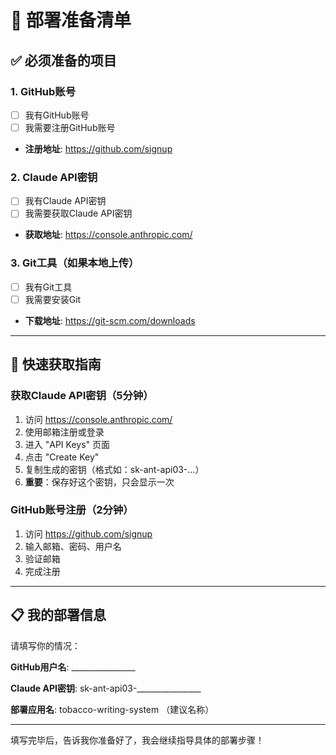 # 🎯 部署准备清单

## ✅ 必须准备的项目

### 1. GitHub账号
- [ ] 我有GitHub账号
- [ ] 我需要注册GitHub账号
- **注册地址**: https://github.com/signup

### 2. Claude API密钥
- [ ] 我有Claude API密钥
- [ ] 我需要获取Claude API密钥
- **获取地址**: https://console.anthropic.com/

### 3. Git工具（如果本地上传）
- [ ] 我有Git工具
- [ ] 我需要安装Git
- **下载地址**: https://git-scm.com/downloads

---

## 🚀 快速获取指南

### 获取Claude API密钥（5分钟）
1. 访问 https://console.anthropic.com/
2. 使用邮箱注册或登录
3. 进入 "API Keys" 页面
4. 点击 "Create Key"
5. 复制生成的密钥（格式如：sk-ant-api03-...）
6. **重要**：保存好这个密钥，只会显示一次

### GitHub账号注册（2分钟）
1. 访问 https://github.com/signup
2. 输入邮箱、密码、用户名
3. 验证邮箱
4. 完成注册

---

## 📋 我的部署信息

请填写你的情况：

**GitHub用户名**: ________________

**Claude API密钥**: sk-ant-api03-________________

**部署应用名**: tobacco-writing-system （建议名称）

---

填写完毕后，告诉我你准备好了，我会继续指导具体的部署步骤！